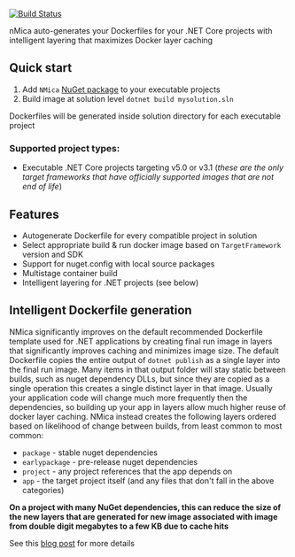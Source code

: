 [![Build Status](https://dev.azure.com/nmica/NMica/_apis/build/status/NMica.NMica?branchName=master)](https://dev.azure.com/nmica/NMica/_build/latest?definitionId=1&branchName=master)

nMica auto-generates your Dockerfiles for your .NET Core projects with intelligent layering that maximizes Docker layer caching

## Quick start
1. Add `NMica` [NuGet package](https://www.nuget.org/packages/NMica) to your executable projects
2. Build image at solution level `dotnet build mysolution.sln`

Dockerfiles will be generated inside solution directory for each executable project

### Supported project types:

- Executable .NET Core projects targeting v5.0 or v3.1 (*these are the only target frameworks that have officially supported images that are not end of life*)

## Features
- Autogenerate Dockerfile for every compatible project in solution
- Select appropriate build & run docker image based on `TargetFramework` version and SDK
- Support for nuget.config with local source packages 
- Multistage container build
- Intelligent layering for .NET projects (see below)

## Intelligent Dockerfile generation

NMica significantly improves on the default recommended Dockerfile template used for .NET applications by creating final run image in layers that significantly improves caching and minimizes image size. The default Dockerfile copies the entire output of `dotnet publish` as a single layer into the final run image. Many items in that output folder will stay static between builds, such as nuget dependency DLLs, but since they are copied as a single operation this creates a single distinct layer in that image. Usually your application code will change much more frequently then the dependencies, so building up your app in layers allow much higher reuse of docker layer caching. NMica instead creates the following layers ordered based on likelihood of change between builds, from least common to most common:

- `package` - stable nuget dependencies 
- `earlypackage` - pre-release nuget dependencies
- `project` - any project references that the app depends on
- `app` - the target project itself (and any files that don't fall in the above categories)

**On a project with many NuGet dependencies, this can reduce the size of the new layers that are generated for new image associated with image from double digit megabytes to a few KB due to cache hits**

See this [blog post](https://stakhov.pro/building-efficient-net-docker-images/) for more details
